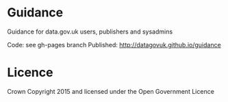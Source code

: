 # Guidance
Guidance for data.gov.uk users, publishers and sysadmins

Code: see gh-pages branch
Published: http://datagovuk.github.io/guidance

# Licence
Crown Copyright 2015 and licensed under the Open Government Licence
